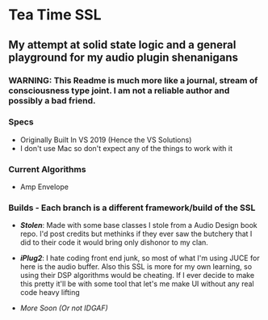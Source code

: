 # Tea Time SSL
## My attempt at solid state logic and a general playground for my audio plugin shenanigans

### **WARNING:** This Readme is much more like a journal, stream of consciousness type joint. I am not a reliable author and possibly a bad friend.

### Specs
* Originally Built In VS 2019 (Hence the VS Solutions)
* I don't use Mac so don't expect any of the things to work with it

### Current Algorithms
* Amp Envelope

### Builds - Each branch is a different framework/build of the SSL
* ***Stolen***: Made with some base classes I stole from a Audio Design book repo. I'd post credits but methinks if they ever saw the butchery that I did to their code it would bring only dishonor to my clan.

* ***iPlug2***: I hate coding front end junk, so most of what I'm using JUCE for here is the audio buffer. Also this SSL is more for my own learning, so using their DSP algorithms would be cheating. If I ever decide to make this pretty it'll be with some tool that let's me make UI without any real code heavy lifting

* *More Soon (Or not IDGAF)*
